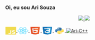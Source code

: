 ### Oi, eu sou Ari Souza

<div align="center">
  <a href="https://github.com/arimateia-souza">
  <img height="180em" src="https://github-readme-stats.vercel.app/api?username=arimateia-souza&show_icons=true&theme=dracula&include_all_commits=true&count_private=true"/>
  <img height="180em" src="https://github-readme-stats.vercel.app/api/top-langs/?username=arimateia-souza&layout=compact&langs_count=7&theme=dracula"/>
    
</div>  
  <div style="display: inline_block"><br>
  <img align="center" alt="Ari-Js" height="25" width="35" src="https://raw.githubusercontent.com/devicons/devicon/master/icons/javascript/javascript-plain.svg">
  <img align="center" alt="Ari-React" height="25" width="35" src="https://raw.githubusercontent.com/devicons/devicon/master/icons/react/react-original.svg">
  <img align="center" alt="Ari-HTML" height="25" width="35" src="https://raw.githubusercontent.com/devicons/devicon/master/icons/html5/html5-original.svg">
  <img align="center" alt="Ari-CSS" height="25" width="35" src="https://raw.githubusercontent.com/devicons/devicon/master/icons/css3/css3-original.svg">
  <img align="center" alt="Ari-Python" height="25" width="35" src="https://raw.githubusercontent.com/devicons/devicon/master/icons/python/python-original.svg">
  <img align="center" alt="Ari-C++" height="25" width="35" src="https://cdn.jsdelivr.net/gh/devicons/devicon/icons/cplusplus/cplusplus-original.svg">
</div>
  
 ##
